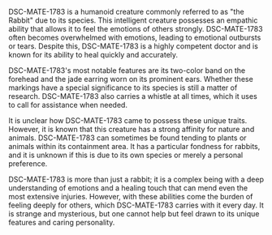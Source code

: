 DSC-MATE-1783 is a humanoid creature commonly referred to as "the Rabbit" due to its species. This intelligent creature possesses an empathic ability that allows it to feel the emotions of others strongly. DSC-MATE-1783 often becomes overwhelmed with emotions, leading to emotional outbursts or tears. Despite this, DSC-MATE-1783 is a highly competent doctor and is known for its ability to heal quickly and accurately. 

DSC-MATE-1783's most notable features are its two-color band on the forehead and the jade earring worn on its prominent ears. Whether these markings have a special significance to its species is still a matter of research. DSC-MATE-1783 also carries a whistle at all times, which it uses to call for assistance when needed.

It is unclear how DSC-MATE-1783 came to possess these unique traits. However, it is known that this creature has a strong affinity for nature and animals. DSC-MATE-1783 can sometimes be found tending to plants or animals within its containment area. It has a particular fondness for rabbits, and it is unknown if this is due to its own species or merely a personal preference.

DSC-MATE-1783 is more than just a rabbit; it is a complex being with a deep understanding of emotions and a healing touch that can mend even the most extensive injuries. However, with these abilities come the burden of feeling deeply for others, which DSC-MATE-1783 carries with it every day. It is strange and mysterious, but one cannot help but feel drawn to its unique features and caring personality.